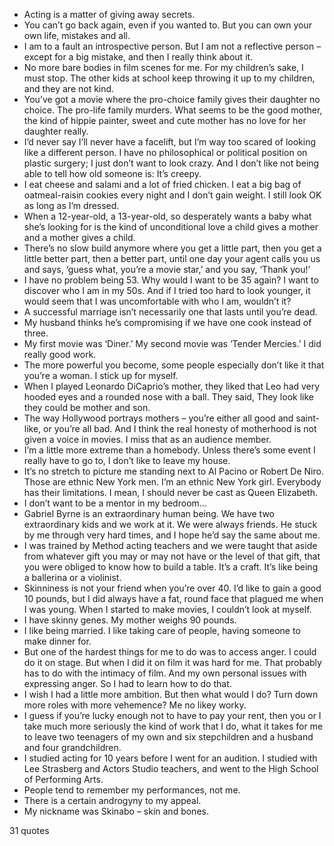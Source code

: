  - Acting is a matter of giving away secrets.
 - You can’t go back again, even if you wanted to. But you can own your own life, mistakes and all.
 - I am to a fault an introspective person. But I am not a reflective person – except for a big mistake, and then I really think about it.
 - No more bare bodies in film scenes for me. For my children’s sake, I must stop. The other kids at school keep throwing it up to my children, and they are not kind.
 - You’ve got a movie where the pro-choice family gives their daughter no choice. The pro-life family murders. What seems to be the good mother, the kind of hippie painter, sweet and cute mother has no love for her daughter really.
 - I’d never say I’ll never have a facelift, but I’m way too scared of looking like a different person. I have no philosophical or political position on plastic surgery; I just don’t want to look crazy. And I don’t like not being able to tell how old someone is: It’s creepy.
 - I eat cheese and salami and a lot of fried chicken. I eat a big bag of oatmeal-raisin cookies every night and I don’t gain weight. I still look OK as long as I’m dressed.
 - When a 12-year-old, a 13-year-old, so desperately wants a baby what she’s looking for is the kind of unconditional love a child gives a mother and a mother gives a child.
 - There’s no slow build anymore where you get a little part, then you get a little better part, then a better part, until one day your agent calls you us and says, ‘guess what, you’re a movie star,’ and you say, ‘Thank you!’
 - I have no problem being 53. Why would I want to be 35 again? I want to discover who I am in my 50s. And if I tried too hard to look younger, it would seem that I was uncomfortable with who I am, wouldn’t it?
 - A successful marriage isn’t necessarily one that lasts until you’re dead.
 - My husband thinks he’s compromising if we have one cook instead of three.
 - My first movie was ‘Diner.’ My second movie was ‘Tender Mercies.’ I did really good work.
 - The more powerful you become, some people especially don’t like it that you’re a woman. I stick up for myself.
 - When I played Leonardo DiCaprio’s mother, they liked that Leo had very hooded eyes and a rounded nose with a ball. They said, They look like they could be mother and son.
 - The way Hollywood portrays mothers – you’re either all good and saint-like, or you’re all bad. And I think the real honesty of motherhood is not given a voice in movies. I miss that as an audience member.
 - I’m a little more extreme than a homebody. Unless there’s some event I really have to go to, I don’t like to leave my house.
 - It’s no stretch to picture me standing next to Al Pacino or Robert De Niro. Those are ethnic New York men. I’m an ethnic New York girl. Everybody has their limitations. I mean, I should never be cast as Queen Elizabeth.
 - I don’t want to be a mentor in my bedroom...
 - Gabriel Byrne is an extraordinary human being. We have two extraordinary kids and we work at it. We were always friends. He stuck by me through very hard times, and I hope he’d say the same about me.
 - I was trained by Method acting teachers and we were taught that aside from whatever gift you may or may not have or the level of that gift, that you were obliged to know how to build a table. It’s a craft. It’s like being a ballerina or a violinist.
 - Skinniness is not your friend when you’re over 40. I’d like to gain a good 10 pounds, but I did always have a fat, round face that plagued me when I was young. When I started to make movies, I couldn’t look at myself.
 - I have skinny genes. My mother weighs 90 pounds.
 - I like being married. I like taking care of people, having someone to make dinner for.
 - But one of the hardest things for me to do was to access anger. I could do it on stage. But when I did it on film it was hard for me. That probably has to do with the intimacy of film. And my own personal issues with expressing anger. So I had to learn how to do that.
 - I wish I had a little more ambition. But then what would I do? Turn down more roles with more vehemence? Me no likey worky.
 - I guess if you’re lucky enough not to have to pay your rent, then you or I take much more seriously the kind of work that I do, what it takes for me to leave two teenagers of my own and six stepchildren and a husband and four grandchildren.
 - I studied acting for 10 years before I went for an audition. I studied with Lee Strasberg and Actors Studio teachers, and went to the High School of Performing Arts.
 - People tend to remember my performances, not me.
 - There is a certain androgyny to my appeal.
 - My nickname was Skinabo – skin and bones.

31 quotes